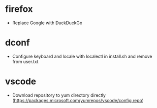 # firefox
* Replace Google with DuckDuckGo

# dconf
* Configure keyboard and locale with localectl in install.sh and remove from user.txt

# vscode
* Download repository to yum directory directly (https://packages.microsoft.com/yumrepos/vscode/config.repo)
